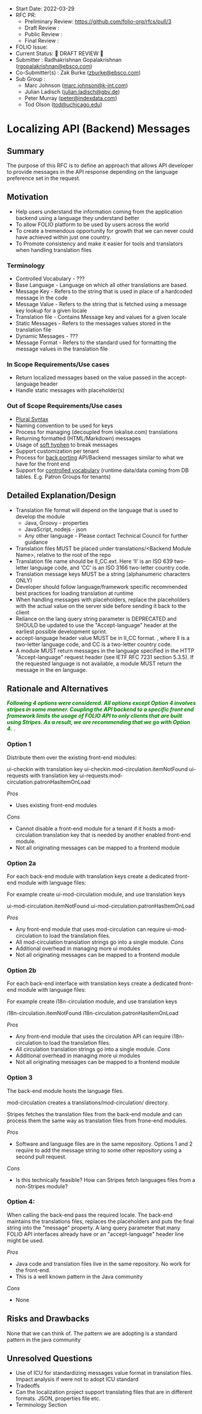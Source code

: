 
* Start Date: 2022-03-29
* RFC PR: 
  * Preliminary Review: https://github.com/folio-org/rfcs/pull/3
  * Draft Review :
  * Public Review :
  * Final Review :
* FOLIO Issue:
* Current Status: :no_entry_sign: DRAFT REVIEW :no_entry_sign:
* Submitter : Radhakrishnan Gopalakrishnan (rgopalakrishnan@ebsco.com)
* Co-Submitter(s) : Zak Burke (zburke@ebsco.com)
* Sub Group : 
  * Marc Johnson (marc.johnson@k-int.com)
  * Julian Ladisch (julian.ladisch@gbv.de)
  * Peter Murray (peter@indexdata.com)
  * Tod Olson (tod@uchicago.edu)

# Localizing API (Backend) Messages

## Summary
  The purpose of this RFC is to define an approach that allows API developer to provide
messages in the API response depending on the language preference set in the request. 


## Motivation

- Help users understand the information coming from the application backend using a language they understand better
- To allow FOLIO platform to be used by users across the world 
- To create a tremendous opportunity for growth that we can never could have achieved within just one country.
- To Promote consistency and make it easier for tools and translators when handling translation files

### Terminology
* Controlled Vocabulary - ???
* Base Language - Language on which all other translations are based.
* Message Key - Refers to the string that is used in place of a hardcoded message in the code
* Message Value - Refers to the string that is fetched using a message key lookup for a given locale
* Translation file - Contains Message key and values for a given locale
* Static Messages - Refers to the messages values stored in the translation file
* Dynamic Messages - ???
* Message Format - Refers to the standard used for formatting the message values in the translation file

### In Scope Requirements/Use cases
- Return localized messages based on the value passed in the accept-language header
- Handle static messages with placeholder(s)

### Out of Scope Requirements/Use cases
- [Plural Syntax](https://wiki.folio.org/display/I18N/How+To+translate+FOLIO#HowTotranslateFOLIO-Pluralsyntax)
- Naming convention to be used for keys
- Process for managing (decoupled from lokalise.com) translations
- Returning formatted (HTML/Markdown) messages
- Usage of [soft hyphen](https://wiki.folio.org/display/I18N/How+To+translate+FOLIO#HowTotranslateFOLIO-Softhyphentobreakwords) to break messages
- Support customization per tenant
- Process  for [back porting](https://wiki.folio.org/display/I18N/Backport) API/Backend messages similar to what we have for the front end 
- Support for [controlled vocabulary](https://issues.folio.org/browse/UXPROD-3148) (runtime data/data coming from DB tables. E.g. Patron Groups for tenants)

## Detailed Explanation/Design
* Translation file format will depend on the language that is used to develop the module
  * Java, Groovy - properties
  * JavaScript, nodejs - json
  * Any other language - Please contact Technical Council for further guidance
* Translation files MUST be placed under translations/\<Backend Module Name\>, relative to the root of the repo
* Translation file name should be ll_CC.ext. Here ‘ll’ is an ISO 639 two-letter language code, and ‘CC’ is an ISO 3166 two-letter country code.
* Translation message keys MUST be a string (alphanumeric characters ONLY)
* Developer should follow language/framework specific recommended best practices for loading translation at runtime
* When handling messages with placeholders, replace the placeholders with the actual value on the server side before
  sending it back to the client
* Reliance on the lang query string parameter is DEPRECATED and SHOULD be updated to use the "Accept-language" header 
  at the earliest possible development sprint.
* accept-language header value MUST be in ll_CC format. , where ll is a two-letter language code, 
  and CC is a two-letter country code.
* A module MUST return messages in the language specified in the HTTP "Accept-language" request header
  (see IETF RFC 7231 section 5.3.5).  If the requested language is not available, a module 
  MUST return the message in the en language.


## Rationale and Alternatives
<span style="color:green">**_Following 4 options were considered. All options except Option 4 involves stripes in some manner.
Coupling the API backend to a specific front end framework limits the usage of FOLIO API to
only clients that are built using Stripes. As a result, we are recommending that we go with Option 4._**
</span>.

### Option 1
Distribute them over the existing front-end modules:

ui-checkin with translation key ui-checkin.mod-circulation.itemNotFound
ui-requests with translation key ui-requests.mod-circulation.patronHasItemOnLoad

*Pros*
- Uses existing front-end modules

*Cons*
- Cannot disable a front-end module for a tenant if it hosts a mod-circulation translation key that is needed by another enabled front-end module.
- Not all originating messages can be mapped to a frontend module 

### Option 2a
For each back-end module with translation keys create a dedicated front-end module with language files:

For example create ui-mod-circulation module, and use translation keys

ui-mod-circulation.itemNotFound
ui-mod-circulation.patronHasItemOnLoad

*Pros*
- Any front-end module that uses mod-circulation can require ui-mod-circulation to load the translation files.
- All mod-circulation translation strings go into a single module.
*Cons*
- Additional overhead in managing more ui modules
- Not all originating messages can be mapped to a frontend module

### Option 2b
For each back-end interface with translation keys create a dedicated front-end module with language files:

For example create i18n-circulation module, and use translation keys

i18n-circulation.itemNotFound
i18n-circulation.patronHasItemOnLoad

*Pros*
- Any front-end module that uses the circulation API can require i18n-circulation to load the translation files.
- All circulation translation strings go into a single module.
*Cons*
- Additional overhead in managing more ui modules
- Not all originating messages can be mapped to a frontend module

### Option 3
The back-end module hosts the language files.

mod-circulation creates a translations/mod-circulation/ directory.

Stripes fetches the translation files from the back-end module and can process them the same way as translation files from frone-end modules.

*Pros*
- Software and language files are in the same repository. Options 1 and 2 require to add the message string to some other repository using a second pull request.

*Cons*
- Is this technically feasible? How can Stripes fetch languages files from a non-Stripes module?

### Option 4:
When calling the back-end pass the required locale. The back-end maintains the translations files, replaces the placeholders and puts the final string into the "message" property. A lang query parameter that many FOLIO API interfaces already have or an "accept-language" header line might be used.

*Pros*
- Java code and translation files live in the same repository. No work for the front-end.
- This is a well known pattern in the Java community

*Cons*
- None

## Risks and Drawbacks

None that we can think of. The pattern we are adopting is a standard pattern in the java community


## Unresolved Questions
- Use of ICU for standardizing messages value format in translation files. Impact analysis if were not 
  to adopt ICU standard
- Tradeoffs 
- Can the localization project support translating files that are in different formats. 
  JSON, properties file etc.
- Terminology Section 
